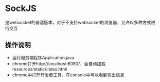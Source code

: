 # SockJS

是websocket的普适版本，对于不支持websocket的浏览器，允许以多种方式进行交互

## 操作说明

- 运行服务端程序Application.java
- chrome打开http://localhost:8080/，会自动加载resources/static/index.html
- chrome中打开开发者工具，在console中可以看到输出信息